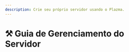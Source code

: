 ```yaml
---
description: Crie seu próprio servidor usando o Plazma.
---
```


# ⚒️ Guia de Gerenciamento do Servidor
